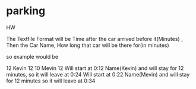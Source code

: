 # parking
HW


The Textfile Format will be 
Time after the car arrived before it(Minutes) , Then the Car Name,  How long that car will be there for(in minutes) 


so example would be 

12 Kevin 12
10 Mevin 12
Will start at 0:12 Name(Kevin) and will stay for 12 minutes, so it will leave at 0:24
Will start at 0:22 Name(Mevin) and will stay for 12 minutes so it will leave at 0:34
